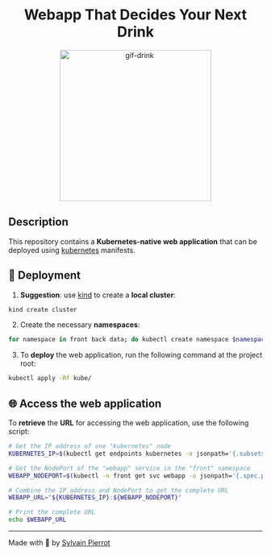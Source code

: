 <h1 align="center">Webapp That Decides Your Next Drink</h1>

<p align="center">
    <img src="https://media.tenor.com/mBLX9j5CuMIAAAAC/thor-another.gif" alt="gif-drink" width=300 />
</p>

## Description

This repository contains a **Kubernetes-native web application** that can be deployed using [kubernetes](https://kubernetes.io/) manifests.

## 🚀 Deployment

1. **Suggestion**: use [kind](https://kind.sigs.k8s.io/docs/user/quick-start/#installation) to create a **local cluster**:

```bash
kind create cluster
```

2. Create the necessary **namespaces**:

```bash
for namespace in front back data; do kubectl create namespace $namespace; done
```

3. To **deploy** the web application, run the following command at the project root:

```bash
kubectl apply -Rf kube/
```

## 🌐 Access the web application 

To **retrieve** the **URL** for accessing the web application, use the following script:

```bash
# Get the IP address of one "kubernetes" node
KUBERNETES_IP=$(kubectl get endpoints kubernetes -o jsonpath='{.subsets[0].addresses[0].ip}')

# Get the NodePort of the "webapp" service in the "front" namespace
WEBAPP_NODEPORT=$(kubectl -n front get svc webapp -o jsonpath='{.spec.ports[0].nodePort}')

# Combine the IP address and NodePort to get the complete URL
WEBAPP_URL="${KUBERNETES_IP}:${WEBAPP_NODEPORT}"

# Print the complete URL
echo $WEBAPP_URL
```

---

Made with :sparkling_heart: by [Sylvain Pierrot](https://github.com/sylvain-pierrot)